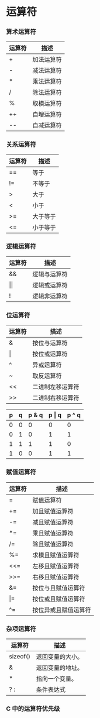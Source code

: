 # 运算符

### 算术运算符

| 运算符 | 描述       |
| ------ | ---------- |
| +      | 加法运算符 |
| -      | 减法运算符 |
| \*     | 乘法运算符 |
| /      | 除法运算符 |
| %      | 取模运算符 |
| ++     | 自增运算符 |
| --     | 自减运算符 |

### 关系运算符

| 运算符 | 描述     |
| ------ | -------- |
| ==     | 等于     |
| !=     | 不等于   |
| >      | 大于     |
| <      | 小于     |
| >=     | 大于等于 |
| <=     | 小于等于 |

### 逻辑运算符

| 运算符 | 描述         |
| ------ | ------------ |
| &&     | 逻辑与运算符 |
| \|\|   | 逻辑或运算符 |
| !      | 逻辑非运算符 |

### 位运算符

| 运算符 | 描述             |
| ------ | ---------------- |
| &      | 按位与运算符     |
| \|     | 按位或运算符     |
| ^      | 异或运算符       |
| ~      | 取反运算符       |
| <<     | 二进制左移运算符 |
| >>     | 二进制右移运算符 |

| p   | q   | p & q | p \| q | p ^ q |
| --- | --- | ----- | ------ | ----- |
| 0   | 0   | 0     | 0      | 0     |
| 0   | 1   | 0     | 1      | 1     |
| 1   | 1   | 1     | 1      | 0     |
| 1   | 0   | 0     | 1      | 1     |

### 赋值运算符

| 运算符 | 描述                 |
| ------ | -------------------- |
| \=     | 赋值运算符           |
| +=     | 加且赋值运算符       |
| -=     | 减且赋值运算符       |
| \*=    | 乘且赋值运算符       |
| /=     | 除且赋值运算符       |
| %=     | 求模且赋值运算符     |
| <<=    | 左移且赋值运算符     |
| >>=    | 右移且赋值运算符     |
| &=     | 按位与且赋值运算符   |
| \|=    | 按位或且赋值运算符   |
| ^=     | 按位异或且赋值运算符 |

### 杂项运算符

| 运算符   | 描述             |
| -------- | ---------------- |
| sizeof() | 返回变量的大小。 |
| &        | 返回变量的地址。 |
| \*       | 指向一个变量。   |
| ? :      | 条件表达式       |


### C 中的运算符优先级










